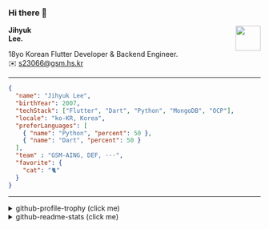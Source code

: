 ### Hi there 👋
<img src="https://github.githubassets.com/images/mona-loading-default.gif" width="50px" align="right">
</a>

**Jihyuk\
Lee.**

18yo Korean Flutter Developer & Backend Engineer.\
✉️ <s23066@gsm.hs.kr>

---

```json
{
  "name": "Jihyuk Lee",
  "birthYear": 2007,
  "techStack": ["Flutter", "Dart", "Python", "MongoDB", "OCP"],
  "locale": "ko-KR, Korea",
  "preferLanguages": [
    { "name": "Python", "percent": 50 },
    { "name": "Dart", "percent": 50 }
  ],
  "team" : "GSM-AING, DEF, ···",
  "favorite": {
    "cat": "🐈"
  }
}
```
---
<details>
  <summary>github-profile-trophy (click me)</summary>
  
![](https://github-profile-trophy.vercel.app/?username=withJihyuk&row=1&column=8&theme=nord)
  
</details>
<details>
  <summary>github-readme-stats (click me)</summary>
  
<!--START_SECTION:waka-->
![Code Time](http://img.shields.io/badge/Code%20Time-552%20hrs%208%20mins-blue)

![Lines of code](https://img.shields.io/badge/%EC%A0%80%EB%8A%94%20%EC%97%AC%ED%83%9C%EA%B9%8C%EC%A7%80%20-428.1%20thousand%20%EC%A4%84%EC%9D%98%20%EC%BD%94%EB%93%9C%EB%A5%BC%20%EC%9E%91%EC%84%B1%ED%96%88%EC%96%B4%EC%9A%94.-blue)

**저는 아침형 인간이에요. 🐤** 

```text
🌞 아침                     263 commits         ████░░░░░░░░░░░░░░░░░░░░░   15.80 % 
🌆 낮　                     572 commits         █████████░░░░░░░░░░░░░░░░   34.35 % 
🌃 저녁                     604 commits         █████████░░░░░░░░░░░░░░░░   36.28 % 
🌙 밤　                     226 commits         ███░░░░░░░░░░░░░░░░░░░░░░   13.57 % 
```


📊 **저는 이번주를 이렇게 시간을 보냈어요.** 

```text
🕑︎ Timezone: Asia/Seoul

💬 프로그래밍 언어들: 
Dart                     4 hrs 9 mins        ██████████████████████░░░   86.54 % 
Java                     8 mins              █░░░░░░░░░░░░░░░░░░░░░░░░   03.06 % 
YAML                     7 mins              █░░░░░░░░░░░░░░░░░░░░░░░░   02.47 % 
Git Config               5 mins              █░░░░░░░░░░░░░░░░░░░░░░░░   02.02 % 
Bash                     4 mins              ░░░░░░░░░░░░░░░░░░░░░░░░░   01.66 % 

🔥 에디터들: 
VS Code                  4 hrs 30 mins       ███████████████████████░░   93.57 % 
Android Studio           18 mins             ██░░░░░░░░░░░░░░░░░░░░░░░   06.43 % 

💻 운영 체제들: 
Mac                      4 hrs 48 mins       █████████████████████████   100.00 % 
```


 Last Updated on 06/11/2024 18:47:03 UTC
<!--END_SECTION:waka-->

</details>

</div>


